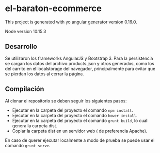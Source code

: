 # el-baraton-ecommerce

This project is generated with [yo angular generator](https://github.com/yeoman/generator-angular)
version 0.16.0.

Node version 10.15.3

## Desarrollo

Se utilizaron los frameworks AngularJS y Bootstrap 3. Para la persistencia se cargan los datos del archivo 
products.json y otros generados, como los del carrito en el localstorage del navegador, principalmente para evitar que se pierdan los datos al cerrar la página.

## Compilación

Al clonar el repositorio se deben seguir los siguientes pasos:

- Ejecutar en la carpeta del proyecto el comando `npm install`.
- Ejecutar en la carpeta del proyecto el comando `bower install`.
- Ejecutar en la carpeta del proyecto el comando `grunt build`, lo cual genera la carpeta dist.
- Copiar la carpeta dist en un servidor web ( de preferencia Apache).

En caso de querer ejecutar localmente a modo de prueba se puede usar el comando `grunt serve`.


